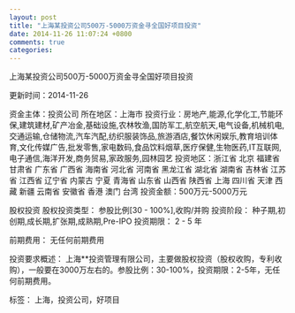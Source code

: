 ```yaml
---
layout: post
title: "上海某投资公司500万-5000万资金寻全国好项目投资"
date: 2014-11-26 11:07:24 +0800
comments: true
categories: 
---
```

上海某投资公司500万-5000万资金寻全国好项目投资



更新时间：2014-11-26

资金主体：投资公司
所在地区：上海市
投资行业：房地产,能源,化学化工,节能环保,建筑建材,矿产冶金,基础设施,农林牧渔,国防军工,航空航天,电气设备,机械机电,交通运输,仓储物流,汽车汽配,纺织服装饰品,旅游酒店,餐饮休闲娱乐,教育培训体育,文化传媒广告,批发零售,家电数码,食品饮料烟草,医疗保健,生物医药,IT互联网,电子通信,海洋开发,商务贸易,家政服务,园林园艺
投资地区：浙江省 北京 福建省 甘肃省 广东省 广西省 海南省 河北省 河南省 黑龙江省 湖北省 湖南省 吉林省 江苏省 江西省 辽宁省 内蒙古 宁夏 青海省 山东省 山西省 陕西省 上海 四川省 天津 西藏 新疆 云南省 安徽省 香港 澳门 台湾
投资金额：500万元-5000万元

股权投资
股权投资类型：
                            参股比例[30 - 100%],收购/并购 
                                                                                投资阶段：
                            种子期,初创期,成长期,扩张期,成熟期,Pre-IPO 
                                                                                                                                        投资期限：
                            2 - 5 年

前期费用：
无任何前期费用

投资要求概述：
上海**投资管理有限公司，主要做股权投资（股权收购，专利收购），一般要在3000万左右的。参股比例：30-100%，投资期限：2-5年，无任何前期费用。

标签：
上海，投资公司，好项目

